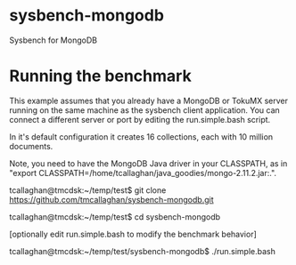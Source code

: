 sysbench-mongodb
================

Sysbench for MongoDB


Running the benchmark
=====================

This example assumes that you already have a MongoDB or TokuMX server running on the same machine as the sysbench client application.  You can connect a different server or port by editing the run.simple.bash script.

In it's default configuration it creates 16 collections, each with 10 million documents.

Note, you need to have the MongoDB Java driver in your CLASSPATH, as in "export CLASSPATH=/home/tcallaghan/java_goodies/mongo-2.11.2.jar:.".

tcallaghan@tmcdsk:~/temp/test$ git clone https://github.com/tmcallaghan/sysbench-mongodb.git

tcallaghan@tmcdsk:~/temp/test$ cd sysbench-mongodb

[optionally edit run.simple.bash to modify the benchmark behavior]

tcallaghan@tmcdsk:~/temp/test/sysbench-mongodb$ ./run.simple.bash

